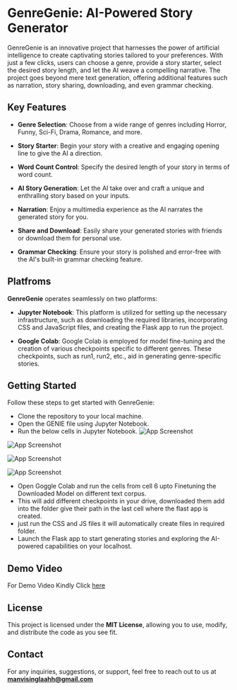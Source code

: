 
# GenreGenie: AI-Powered Story Generator

GenreGenie is an innovative project that harnesses the power of artificial intelligence to create captivating stories tailored to your preferences. With just a few clicks, users can choose a genre, provide a story starter, select the desired story length, and let the AI weave a compelling narrative. The project goes beyond mere text generation, offering additional features such as narration, story sharing, downloading, and even grammar checking.


## Key Features
* **Genre Selection**: Choose from a wide range of genres including Horror, Funny, Sci-Fi, Drama, Romance, and more.

* **Story Starter**: Begin your story with a creative and engaging opening line to give the AI a direction.

* **Word Count Control**: Specify the desired length of your story in terms of word count.

* **AI Story Generation**: Let the AI take over and craft a unique and enthralling story based on your inputs.

* **Narration**: Enjoy a multimedia experience as the AI narrates the generated story for you.

* **Share and Download**: Easily share your generated stories with friends or download them for personal use.

* **Grammar Checking**: Ensure your story is polished and error-free with the AI's built-in grammar checking feature.
## Platfroms
**GenreGenie** operates seamlessly on two platforms:

* **Jupyter Notebook**: This platform is utilized for setting up the necessary infrastructure, such as downloading the required libraries, incorporating CSS and JavaScript files, and creating the Flask app to run the project.

* **Google Colab**: Google Colab is employed for model fine-tuning and the creation of various checkpoints specific to different genres. These checkpoints, such as run1, run2, etc., aid in generating genre-specific stories.
## Getting Started
Follow these steps to get started with GenreGenie:

* Clone the repository to your local machine.
* Open the GENIE file using Jupyter Notebook.
* Run the below cells in Jupyter Notebook.
![App Screenshot](https://i.ibb.co/sJXjdvz/image.png)

![App Screenshot](https://i.ibb.co/F6d2Scf/image.png)

![App Screenshot](https://i.ibb.co/DRgQrg7/image.png)

![App Screenshot](https://i.ibb.co/XjVPDy1/image.png)

* Open Goggle Colab and run the cells from cell 6 upto Finetuning the Downloaded Model on different text corpus.
* This will add different checkpoints in your drive, downloaded them add into the folder give their path in the last cell where the flast app is created.
* just run the CSS and JS files it will automatically create files in required folder.
* Launch the Flask app to start generating stories and exploring the AI-powered capabilities on your localhost.
## Demo Video
For Demo Video Kindly Click [here](https://drive.google.com/file/d/1gFVqNO-7xRL2vF6reKMgZvLTNl1WeuPw/view?usp=sharing)
## License
This project is licensed under the **MIT License**, allowing you to use, modify, and distribute the code as you see fit.
## Contact
For any inquiries, suggestions, or support, feel free to reach out to us at **manvisinglaahh@gmail.com**
